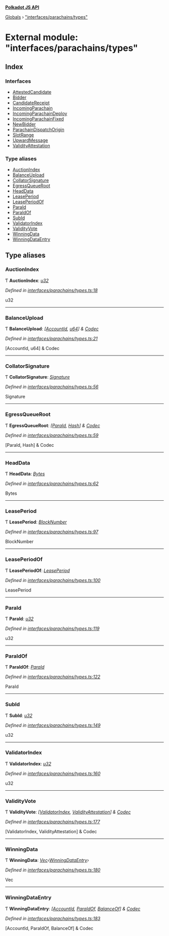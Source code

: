 **[Polkadot JS API](../README.md)**

[Globals](../globals.md) › [&quot;interfaces/parachains/types&quot;](_interfaces_parachains_types_.md)

# External module: "interfaces/parachains/types"

## Index

### Interfaces

* [AttestedCandidate](../interfaces/_interfaces_parachains_types_.attestedcandidate.md)
* [Bidder](../interfaces/_interfaces_parachains_types_.bidder.md)
* [CandidateReceipt](../interfaces/_interfaces_parachains_types_.candidatereceipt.md)
* [IncomingParachain](../interfaces/_interfaces_parachains_types_.incomingparachain.md)
* [IncomingParachainDeploy](../interfaces/_interfaces_parachains_types_.incomingparachaindeploy.md)
* [IncomingParachainFixed](../interfaces/_interfaces_parachains_types_.incomingparachainfixed.md)
* [NewBidder](../interfaces/_interfaces_parachains_types_.newbidder.md)
* [ParachainDispatchOrigin](../interfaces/_interfaces_parachains_types_.parachaindispatchorigin.md)
* [SlotRange](../interfaces/_interfaces_parachains_types_.slotrange.md)
* [UpwardMessage](../interfaces/_interfaces_parachains_types_.upwardmessage.md)
* [ValidityAttestation](../interfaces/_interfaces_parachains_types_.validityattestation.md)

### Type aliases

* [AuctionIndex](_interfaces_parachains_types_.md#auctionindex)
* [BalanceUpload](_interfaces_parachains_types_.md#balanceupload)
* [CollatorSignature](_interfaces_parachains_types_.md#collatorsignature)
* [EgressQueueRoot](_interfaces_parachains_types_.md#egressqueueroot)
* [HeadData](_interfaces_parachains_types_.md#headdata)
* [LeasePeriod](_interfaces_parachains_types_.md#leaseperiod)
* [LeasePeriodOf](_interfaces_parachains_types_.md#leaseperiodof)
* [ParaId](_interfaces_parachains_types_.md#paraid)
* [ParaIdOf](_interfaces_parachains_types_.md#paraidof)
* [SubId](_interfaces_parachains_types_.md#subid)
* [ValidatorIndex](_interfaces_parachains_types_.md#validatorindex)
* [ValidityVote](_interfaces_parachains_types_.md#validityvote)
* [WinningData](_interfaces_parachains_types_.md#winningdata)
* [WinningDataEntry](_interfaces_parachains_types_.md#winningdataentry)

## Type aliases

###  AuctionIndex

Ƭ **AuctionIndex**: *[u32](../interfaces/_interfaceregistry_.interfaceregistry.md#u32)*

*Defined in [interfaces/parachains/types.ts:18](https://github.com/polkadot-js/api/blob/b62b1b2/packages/types/src/interfaces/parachains/types.ts#L18)*

u32

___

###  BalanceUpload

Ƭ **BalanceUpload**: *[[AccountId](../classes/_primitive_generic_accountid_.accountid.md), [u64](../interfaces/_interfaceregistry_.interfaceregistry.md#u64)] & [Codec](../interfaces/_types_.codec.md)*

*Defined in [interfaces/parachains/types.ts:21](https://github.com/polkadot-js/api/blob/b62b1b2/packages/types/src/interfaces/parachains/types.ts#L21)*

[AccountId, u64] & Codec

___

###  CollatorSignature

Ƭ **CollatorSignature**: *[Signature](_interfaces_runtime_types_.md#signature)*

*Defined in [interfaces/parachains/types.ts:56](https://github.com/polkadot-js/api/blob/b62b1b2/packages/types/src/interfaces/parachains/types.ts#L56)*

Signature

___

###  EgressQueueRoot

Ƭ **EgressQueueRoot**: *[[ParaId](_interfaces_parachains_types_.md#paraid), [Hash](_interfaces_runtime_types_.md#hash)] & [Codec](../interfaces/_types_.codec.md)*

*Defined in [interfaces/parachains/types.ts:59](https://github.com/polkadot-js/api/blob/b62b1b2/packages/types/src/interfaces/parachains/types.ts#L59)*

[ParaId, Hash] & Codec

___

###  HeadData

Ƭ **HeadData**: *[Bytes](../classes/_primitive_bytes_.bytes.md)*

*Defined in [interfaces/parachains/types.ts:62](https://github.com/polkadot-js/api/blob/b62b1b2/packages/types/src/interfaces/parachains/types.ts#L62)*

Bytes

___

###  LeasePeriod

Ƭ **LeasePeriod**: *[BlockNumber](_interfaces_runtime_types_.md#blocknumber)*

*Defined in [interfaces/parachains/types.ts:97](https://github.com/polkadot-js/api/blob/b62b1b2/packages/types/src/interfaces/parachains/types.ts#L97)*

BlockNumber

___

###  LeasePeriodOf

Ƭ **LeasePeriodOf**: *[LeasePeriod](_interfaces_parachains_types_.md#leaseperiod)*

*Defined in [interfaces/parachains/types.ts:100](https://github.com/polkadot-js/api/blob/b62b1b2/packages/types/src/interfaces/parachains/types.ts#L100)*

LeasePeriod

___

###  ParaId

Ƭ **ParaId**: *[u32](../interfaces/_interfaceregistry_.interfaceregistry.md#u32)*

*Defined in [interfaces/parachains/types.ts:119](https://github.com/polkadot-js/api/blob/b62b1b2/packages/types/src/interfaces/parachains/types.ts#L119)*

u32

___

###  ParaIdOf

Ƭ **ParaIdOf**: *[ParaId](_interfaces_parachains_types_.md#paraid)*

*Defined in [interfaces/parachains/types.ts:122](https://github.com/polkadot-js/api/blob/b62b1b2/packages/types/src/interfaces/parachains/types.ts#L122)*

ParaId

___

###  SubId

Ƭ **SubId**: *[u32](../interfaces/_interfaceregistry_.interfaceregistry.md#u32)*

*Defined in [interfaces/parachains/types.ts:149](https://github.com/polkadot-js/api/blob/b62b1b2/packages/types/src/interfaces/parachains/types.ts#L149)*

u32

___

###  ValidatorIndex

Ƭ **ValidatorIndex**: *[u32](../interfaces/_interfaceregistry_.interfaceregistry.md#u32)*

*Defined in [interfaces/parachains/types.ts:160](https://github.com/polkadot-js/api/blob/b62b1b2/packages/types/src/interfaces/parachains/types.ts#L160)*

u32

___

###  ValidityVote

Ƭ **ValidityVote**: *[[ValidatorIndex](_interfaces_parachains_types_.md#validatorindex), [ValidityAttestation](../interfaces/_interfaces_parachains_types_.validityattestation.md)] & [Codec](../interfaces/_types_.codec.md)*

*Defined in [interfaces/parachains/types.ts:177](https://github.com/polkadot-js/api/blob/b62b1b2/packages/types/src/interfaces/parachains/types.ts#L177)*

[ValidatorIndex, ValidityAttestation] & Codec

___

###  WinningData

Ƭ **WinningData**: *[Vec](../classes/_codec_vec_.vec.md)‹[WinningDataEntry](_interfaces_parachains_types_.md#winningdataentry)›*

*Defined in [interfaces/parachains/types.ts:180](https://github.com/polkadot-js/api/blob/b62b1b2/packages/types/src/interfaces/parachains/types.ts#L180)*

Vec<WinningDataEntry>

___

###  WinningDataEntry

Ƭ **WinningDataEntry**: *[[AccountId](../classes/_primitive_generic_accountid_.accountid.md), [ParaIdOf](_interfaces_parachains_types_.md#paraidof), [BalanceOf](_interfaces_runtime_types_.md#balanceof)] & [Codec](../interfaces/_types_.codec.md)*

*Defined in [interfaces/parachains/types.ts:183](https://github.com/polkadot-js/api/blob/b62b1b2/packages/types/src/interfaces/parachains/types.ts#L183)*

[AccountId, ParaIdOf, BalanceOf] & Codec